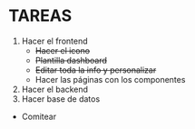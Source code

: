 # TAREAS
1. Hacer el frontend
    - ~~Hacer el icono~~
    - ~~Plantilla dashboard~~
    - ~~Editar toda la info y personalizar~~
    - Hacer las páginas con los componentes
2. Hacer el backend
3. Hacer base de datos

- Comitear